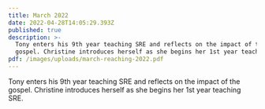 ```yaml
---
title: March 2022
date: 2022-04-28T14:05:29.393Z
published: true
description: >-
  Tony enters his 9th year teaching SRE and reflects on the impact of the
  gospel. Christine introduces herself as she begins her 1st year teaching SRE.
pdf: /images/uploads/march-reaching-2022.pdf
---
```

Tony enters his 9th year teaching SRE and reflects on the impact of the gospel. Christine introduces herself as she begins her 1st year teaching SRE.

